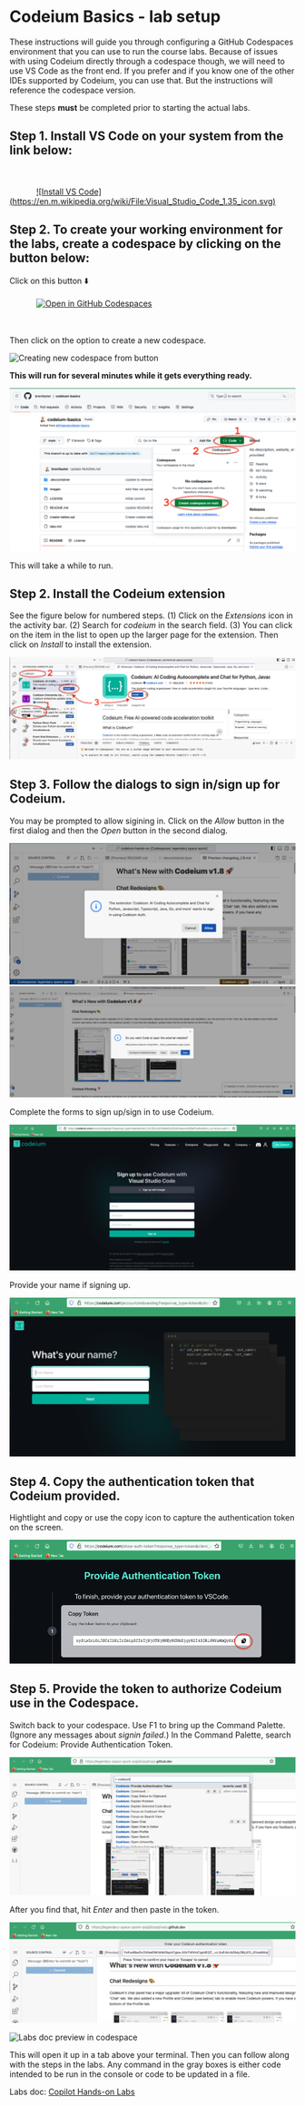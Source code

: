
# Codeium Basics - lab setup

These instructions will guide you through configuring a GitHub Codespaces environment that you can use to run the course labs. Because of issues with using Codeium directly through a codespace though, we will need to use VS Code as the front end. 
If you prefer and if you know one of the other IDEs supported by Codeium, you can use that. But the instructions will reference the codespace version.

These steps **must** be completed prior to starting the actual labs.

## Step 1. Install VS Code on your system from the link below:

<br/><br/>
&nbsp;&nbsp;&nbsp;&nbsp;&nbsp;&nbsp;&nbsp;&nbsp;&nbsp;&nbsp;&nbsp;&nbsp;[![Install VS Code]
(https://en.m.wikipedia.org/wiki/File:Visual_Studio_Code_1.35_icon.svg)](https://code.visualstudio.com/download)

## Step 2. To create your working environment for the labs, create a codespace by clicking on the button below:

Click on this button ⬇️
<br/><br/>
&nbsp;&nbsp;&nbsp;&nbsp;&nbsp;&nbsp;&nbsp;&nbsp;&nbsp;&nbsp;&nbsp;&nbsp;[![Open in GitHub Codespaces](https://github.com/codespaces/badge.svg)](https://codespaces.new/skillrepos/codeium-basics?quickstart=1)

<br/><br/>
Then click on the option to create a new codespace.

![Creating new codespace from button](./images/helmfun20.png?raw=true "Creating new codespace from button")

**This will run for several minutes while it gets everything ready.**
  
![Starting codespace](./images/codeium-03.png?raw=true "Starting your codespace")

This will take a while to run.

## Step 2. Install the Codeium extension

See the figure below for numbered steps. 
(1) Click on the *Extensions* icon in the activity bar.
(2) Search for *codeium* in the search field.
(3) You can click on the item in the list to open up the larger page for the extension. Then click on *Install* to install the extension.

![Install Codeium extension](./images/codeium-11.png?raw=true "Install Codeium extension")


## Step 3. Follow the dialogs to sign in/sign up for Codeium.

You may be prompted to allow sigining in. Click on the *Allow* button in the first dialog and then the *Open* button in the second dialog.

![Authorizing...](./images/codeium-04.png?raw=true "Authorizing...")
![Authorizing...](./images/codeium-05.png?raw=true "Authorizing...")

Complete the forms to sign up/sign in to use Codeium.

![Authorizing...](./images/codeium-06.png?raw=true "Authorizing...")

Provide your name if signing up.

![Authorizing...](./images/codeium-07.png?raw=true "Authorizing...")

## Step 4. Copy the authentication token that Codeium provided.

Hightlight and copy or use the copy icon to capture the authentication token on the screen.

![Copying the token...](./images/codeium-08.png?raw=true "Copying the token...")

## Step 5. Provide the token to authorize Codeium use in the Codespace.

Switch back to your codespace. Use F1 to bring up the Command Palette. (Ignore any messages about *signin failed*.) In the Command Palette, search for Codeium: Provide Authentication Token. 

![Providing the token...](./images/codeium-09.png?raw=true "Providing the token...")

After you find that, hit *Enter* and then paste in the token.

![Providing the token...](./images/codeium-10.png?raw=true "Providing the token...")

![Labs doc preview in codespace](./images/cpho4.png?raw=true "Labs doc preview in codespace")

This will open it up in a tab above your terminal. Then you can follow along with the steps in the labs. 
Any command in the gray boxes is either code intended to be run in the console or code to be updated in a file.

Labs doc: [Copilot Hands-on Labs](labs.md)


